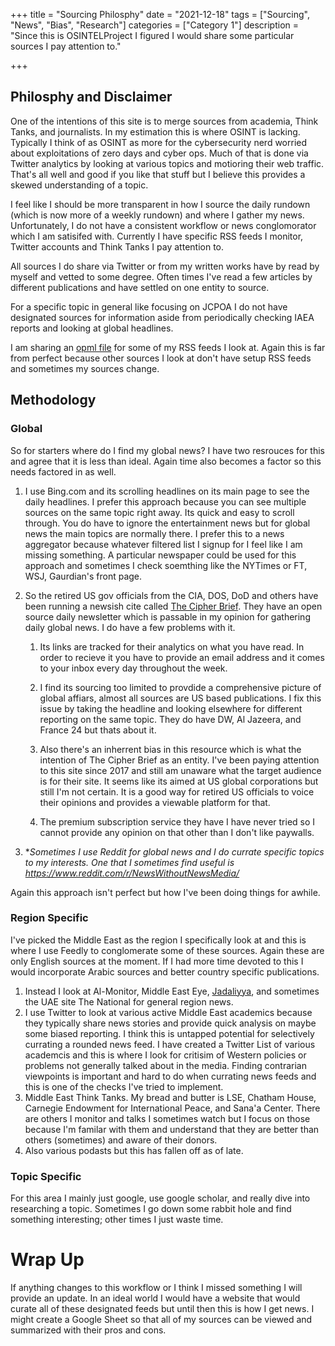 +++
title = "Sourcing Philosphy"
date = "2021-12-18"
tags = ["Sourcing", "News", "Bias", "Research"]
categories = ["Category 1"]
description = "Since this is OSINTELProject I figured I would share some particular sources I pay attention to."

+++

## Philosphy and Disclaimer

One of the intentions of this site is to merge sources from academia, Think Tanks, and journalists. In my estimation this is where OSINT is lacking. Typically I think of as OSINT as more for the cybersecurity nerd worried about  exploitations of zero days and cyber ops. Much of that is done via Twitter analytics by looking at various topics and motioring their web traffic. That's all well and good if you like that stuff but I believe this provides a skewed understanding of a topic. 

I feel like I should be more transparent in how I source the daily rundown (which is now more of a weekly rundown) and where I gather my news. Unfortunately, I do not have a consistent workflow or news conglomorator which I am satisifed with. Currently I have specific RSS feeds I monitor, Twitter accounts and Think Tanks I pay attention to. 

All sources I do share via Twitter or from my written works have by read by myself and vetted to some degree. Often times I've read a few articles by different publications and have settled on one entity to source. 

For a specific topic in general like focusing on JCPOA I do not have designated sources for information aside from periodically checking IAEA reports and looking at global headlines. 

I am sharing an [opml file](https://1drv.ms/u/s!AtY0cenSg7uRbpvXPmUOWQ169Kg) for some of my RSS feeds I look at. Again this is far from perfect because other sources I look at don't have setup RSS feeds and sometimes my sources change. 



## Methodology 

### Global

So for starters where do I find my global news? I have two resrouces for this and agree that it is less than ideal. Again time also becomes a factor so this needs factored in as well. 

1. I use Bing.com and its scrolling headlines on its main page to see the daily headlines. I prefer this approach because you can see multiple sources on the same topic right away. Its quick and easy to scroll through. You do have to ignore the entertainment news but for global news the main topics are normally there. I prefer this to a news aggregator because whatever filtered list I signup for I feel like I am missing something. A particular newspaper could be used for this approach and sometimes I check soemthing like the NYTimes or FT, WSJ, Gaurdian's front page. 

2. So the retired US gov officials from the CIA, DOS, DoD and others have been running a newsish cite called [The Cipher Brief](https://www.thecipherbrief.com). They have an open source daily newsletter which is passable in my opinion for gathering daily global news. I do have a few problems with it. 
   
   1. Its links are tracked for their analytics on what you have read. In order to recieve it you have to provide an email address and it comes to your inbox every day throughout the week. 
   
   2. I find its sourcing too limited to provdide a comprehensive picture of global affiars, almost all sources are US based publications. I fix this issue by taking the headline and looking elsewhere for different reporting on the same topic. They do have DW, Al Jazeera, and France 24 but thats about it. 
   
   3. Also there's an inherrent bias in this resource which is what the intention of The Cipher Brief as an entity. I've been paying attention to this site since 2017 and still am unaware what the target audience is for their site. It seems like its aimed at US global corporations but still I'm not certain. It is a good way for retired US officials to voice their opinions and provides a viewable platform for that. 
   
   4. The premium subscription service they have I have never tried so I cannot provide any opinion on that other than I don't like paywalls.
   
3. **Sometimes I use Reddit for global news and I do currate specific topics to my interests. One that I sometimes find useful is https://www.reddit.com/r/NewsWithoutNewsMedia/*  

Again this approach isn't perfect but how I've been doing things for awhile. 

### Region Specific

I've picked the Middle East as the region I specifically look at and this is where I use Feedly to conglomerate some of these sources. Again these are only English sources at the moment. If I had more time devoted to this I would incorporate Arabic sources and better country specific publications. 

1. Instead I look at Al-Monitor, Middle East Eye, [Jadaliyya](https://www.jadaliyya.com), and sometimes the UAE site The National for general region news. 
2. I use Twitter to look at various active Middle East academics because they typically share news stories and provide quick analysis on maybe some biased reporting. I think this is untapped potential for selectively currating a rounded news feed. I have created a Twitter List of various academcis and this is where I look for critisim of Western policies or problems not generally talked about in the media. Finding contrarian viewpoints is important and hard to do when currating news feeds and this is one of the checks I've tried to implement. 
3. Middle East Think Tanks. My bread and butter is LSE, Chatham House, Carnegie Endowment for International Peace, and Sana'a Center. There are others I monitor and talks I sometimes watch but I focus on those because I'm familar with them and understand that they are better than others (sometimes) and aware of their donors. 
3. Also various podasts but this has fallen off as of late. 

### Topic Specific

For this area I mainly just google, use google scholar, and really dive into researching a topic. Sometimes I go down some rabbit hole and find something interesting; other times I just waste time. 

# Wrap Up 

If anything changes to this workflow or I think I missed something I will provide an update. In an ideal world I would have a website that would curate all of these designated feeds but until then this is how I get news. I might create a Google Sheet so that all of my sources can be viewed and summarized with their pros and cons. 